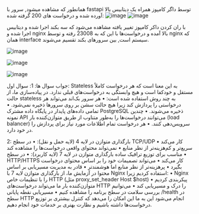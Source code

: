 همانطور که مشاهده میشود, سرور با fastapi توسط داگر کامپوز همراه یک دیتابیس بالا آورده شده و درخواست های 200 گرفته شده:
![image](https://github.com/user-attachments/assets/15af87b5-768b-4551-9236-6f627ab0d6fb)
![image](https://github.com/user-attachments/assets/ccd4c438-11fb-42b6-ad74-6ad95206d916)





با ران کردن داکر کامپوز تغییر یافته مشاهده می‌شود که سه بکند اجرا شده و دیتابیس اجرا شده و nginx بالا آمده و درخواست‌ها با این که به 23008 رفته و توسط nginx که همان interface سیستم است, بین سرورهای بکند تقسیم می‌شوند.

![image](https://github.com/user-attachments/assets/c8508cf2-3027-49c5-bb41-b8137e4c8f96)


![image](https://github.com/user-attachments/assets/a0f97515-dbe6-4b7a-b081-a4355f8f9f1b)

![image](https://github.com/user-attachments/assets/ad91bffe-b712-40bb-9ec1-22198e00a6cc)


جواب سوال ها:
1: سوال اول:
Stateless به این معنا است که هر درخواست کاملاً مستقل و خودکفا است و هیچ وابستگی به درخواست‌های قبلی ندارد.
در پیاده‌سازی ما، از حالت stateless به چند روش استفاده شده است:
•	هر سرور بک‌اند می‌تواند هر درخواستی را پردازش کند زیرا هیچ حالت سشن بر روی سرورها ذخیره نمی‌شود.
•	تمامی داده‌های پایدار در پایگاه داده مشترک PostgreSQL ذخیره می‌شوند.
•	چندین نمونه API می‌توانند درخواست‌ها را به‌طور متناوب از طریق متوازن‌کننده بار (load balancer) سرویس‌دهی کنند.
•	هر درخواست تمام اطلاعات مورد نیاز برای پردازش را در خود دارد.



2:
بارگذاری متوازن در لایه 4 (لایه حمل و نقل):
•	در سطح TCP/UDP کار می‌کند
•	سریع‌تر و کم‌هزینه‌تر از نظر منابع
•	نمی‌تواند محتوای واقعی درخواست‌ها را مشاهده کند
•	مناسب برای توزیع ترافیک ساده
بارگذاری متوازن در لایه 7 (لایه کاربرد):
•	در سطح HTTP/HTTPS کار می‌کند
•	می‌تواند تصمیمات خود را بر اساس محتوای درخواست بگیرد
•	پرهزینه‌تر از نظر منابع اما هوشمندتر
•	قادر به مدیریت مسیریابی بر اساس محتوا
در آزمایش ما، از بارگذاری متوازن لایه 7 با Nginx استفاده کردیم زیرا:
•	Nginx را با تنظیمات خاص HTTP (مثل proxy_set_header Host $host) پیکربندی کردیم
•	متوازن‌کننده بار ما می‌تواند درخواست‌های HTTP را درک و مسیریابی کند
•	می‌توانیم بررسی سلامت در سطح برنامه را مشاهده کنیم
•	مسیریابی نقطه پایانی /health در سطح HTTP انجام می‌شود
این به ما این امکان را می‌دهد که کنترل بیشتری بر توزیع درخواست‌ها داشته باشیم و نظارت بهتری بر خدمات خود انجام دهیم.
